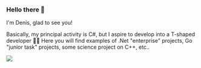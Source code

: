 ### Hello there 👋

I'm Denis, glad to see you!

Basically, my principal activity is C#, but I aspire to develop into a T-shaped developer 🦸🏻
Here you will find examples of .Net "enterprise" projects, Go "junior task" projects, some science project on C++, etc..

[![](https://img.shields.io/badge/-Denis%20Suleymanov-gold?style=flat-square&logo=Linkedin&logoColor=black&link=https://www.linkedin.com/in/denis-suleymanov-210455117/)](https://www.linkedin.com/in/denis-suleymanov-210455117/)
